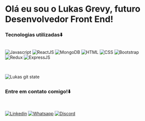 # Olá eu sou o Lukas Grevy, futuro Desenvolvedor Front End!

### Tecnologias utilizadas⬇️
<br/>

<div style="display: inline-block; margin-right: 10px">
        <img alt="Javascript" src="https://img.shields.io/badge/JavaScript-F7DF1E?style=for-the-badge&logo=javascript&logoColor=black"/>
        <img alt="ReactJS" src="https://img.shields.io/badge/React-20232A?style=for-the-badge&logo=react&logoColor=61DAFB"/>
        <img alt="MongoDB" src="https://img.shields.io/badge/MongoDB-4EA94B?style=for-the-badge&logo=mongodb&logoColor=white"/>
        <img alt="HTML" src="https://img.shields.io/badge/HTML5-E34F26?style=for-the-badge&logo=html5&logoColor=white"/>
        <img alt="CSS" src="https://img.shields.io/badge/CSS3-1572B6?style=for-the-badge&logo=css3&logoColor=white"/>
        <img alt="Bootstrap" src="https://img.shields.io/badge/Bootstrap-563D7C?style=for-the-badge&logo=bootstrap&logoColor=white"/>
        <img alt="Redux" src="https://img.shields.io/badge/Redux-593D88?style=for-the-badge&logo=redux&logoColor=white"/>
        <img alt="ExpressJS" src="https://img.shields.io/badge/Express.js-404D59?style=for-the-badge"/>
</div>
        
##

<br/>

<div>
      <img alt="Lukas git state" src="https://camo.githubusercontent.com/ec788d16d714f677ca8e16ae2c2102a20a1270a08eae839bd93da216c44ef9e3/68747470733a2f2f6769746875622d726561646d652d73746174732e76657263656c2e6170702f6170692f746f702d6c616e67732f3f757365726e616d653d616e7572616768617a7261266c61796f75743d636f6d70616374"/>
<div/>

##

### Entre em contato comigo!⬇️
<br/>

[![Linkedin](https://img.shields.io/badge/LinkedIn-0077B5?style=for-the-badge&logo=linkedin&logoColor=white)](https://www.linkedin.com/in/lukas-grevy-a662052a7/)
[![Whatsapp](https://img.shields.io/badge/WhatsApp-25D366?style=for-the-badge&logo=whatsapp&logoColor=white)](https://api.whatsapp.com/send/?phone=17992779924&text&type=phone_number&app_absent=0)
[![Discord](https://img.shields.io/badge/Discord-7289DA?style=for-the-badge&logo=discord&logoColor=white)](https://discord.gg/ZZNYxxCd)

##
